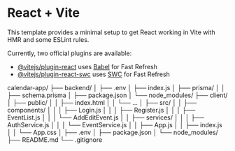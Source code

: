 # React + Vite

This template provides a minimal setup to get React working in Vite with HMR and some ESLint rules.

Currently, two official plugins are available:

- [@vitejs/plugin-react](https://github.com/vitejs/vite-plugin-react/blob/main/packages/plugin-react/README.md) uses [Babel](https://babeljs.io/) for Fast Refresh
- [@vitejs/plugin-react-swc](https://github.com/vitejs/vite-plugin-react-swc) uses [SWC](https://swc.rs/) for Fast Refresh


calendar-app/
├── backend/
│   ├── .env
│   ├── index.js
│   ├── prisma/
│   │   ├── schema.prisma
│   ├── package.json
│   └── node_modules/
├── client/
│   ├── public/
│   │   ├── index.html
│   │   └── ...
│   ├── src/
│   │   ├── components/
│   │   │   ├── Login.js
│   │   │   ├── Register.js
│   │   │   ├── EventList.js
│   │   │   └── AddEditEvent.js
│   │   ├── services/
│   │   │   ├── AuthService.js
│   │   │   └── EventService.js
│   │   ├── App.js
│   │   ├── index.js
│   │   └── App.css
│   ├── .env
│   ├── package.json
│   └── node_modules/
├── README.md
└── .gitignore
